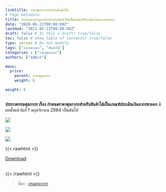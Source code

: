 ```yaml
---
linktitle: ราคาศุลกากรสำหรับสินค้าไม้
# Page metadata.
title: กำหนดราคาศุลกากรสำหรับสินค้าไม้เป็นเกณฑ์ประเมินเงินอากรขาออก
date: "2020-06-21T00:00:00Z"
lastmod: "2021-05-13T00:00:00Z"
draft: false # Is this a draft? true/false
toc: false # Show table of contents? true/false
type: series # Do not modify.
tags: ["อากรขาออก", "สินค้าไม้"]
categories : ["ราคาศุลกากร"]
authors: ["admin"]

menu:
  price:
    parent: ราคาศุลกากร
    weight: 6

weight: 6
---
```


**ประกาศกรมศุลกากร เรื่อง กำหนดราคาศุลกากรสำหรับสินค้าไม้เป็นเกณฑ์ประเมินเงินอากรขาออก** มีผลตั้งแต่*วันที่ 1 พฤศจิกายน 2564* เป็นต้นไป <!--more-->

![](../img/docspng_Page1.png)

![](../img/docspng_Page2.png)

![](../img/docspng_Page3.png)

{{<  rawhtml  >}}
<br>

<div class="article-tags">
<a class="badge badge-danger" href= "../data/wood.pdf" target="_blank" id="download_files_new">Download</a> 
</div>

<br>

{{<  /rawhtml  >}}

> ที่มา : [กรมศุลกากร](https://www.customs.go.th/cont_strc_download_with_docno_date.php?lang=th&top_menu=menu_homepage&current_id=14232932404e505f46464a4f464a4f)
